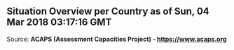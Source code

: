 ## Situation Overview per Country as of Sun, 04 Mar 2018 03:17:16 GMT

Source: **ACAPS (Assessment Capacities Project) - https://www.acaps.org**